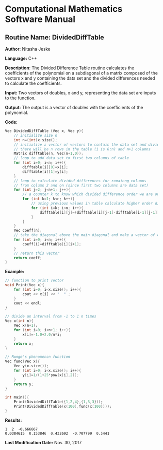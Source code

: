 # Computational Mathematics Software Manual

## **Routine Name:** DividedDiffTable

**Author:** Nitasha Jeske

**Language:** C++

**Description:** The Divided Difference Table routine calculates the coefficients of the polynomial on a subdiagonal of a matrix composed of the vectors x and y containing the data set and the divided differences needed to calculate the coefficients. 

**Input:**  Two vectors of doubles, x and y, representing the data set are inputs to the function.

**Output:**  The output is a vector of doubles with the coefficients of the polynomial.

**Code:**
```C++
Vec DividedDiffTable (Vec x, Vec y){
    // initialize size n
    int n=(int)x.size();
    // initialize a vector of vectors to contain the data set and divided differences
    // there will be n rows in the table (i is 0:n) and n+1 columns
    Matrix difftable(n, Vec(n+1,0));
    // loop to add data set to first two columns of table
    for (int i=0; i<n; i++){
        difftable[i][0]=x[i];
        difftable[i][1]=y[i];
    }
    // loop to calculate divided differences for remainng columns
    // from column 2 and on (since first two columns are data set)
    for (int j=2; j<n+1; j++){
        // a counter k to know which divided difference order we are on
        for (int k=1; k<n; k++){
            // using previous values in table calculate higher order divided differences
            for (int i=k; i<n; i++){
                difftable[i][j]=(difftable[i][j-1]-difftable[i-1][j-1])/(difftable[i][0]-difftable[i-k][0]);
            }
        }
    }
    Vec coeff(n);
    // take the diagonal above the main diagonal and make a vector of coefficients
    for (int i=0; i<n; i++){
        coeff[i]=difftable[i][i+1];
    }
    // return this vector
    return coeff;
}
```
**Example:**

```C++
// function to print vector
void Print(Vec x){
    for (int i=0; i<x.size(); i++){
        cout << x[i] << "  " ;
    }
    cout << endl;
}

// divide an interval from -1 to 1 n times
Vec x(int n){
    Vec x(n+1);
    for (int i=0; i<n+1; i++){
        x[i]=-1.0+2.0/n*i;
    }
    return x;
}

// Runge's phenomenon function
Vec func(Vec x){
    Vec y(x.size());
    for (int i=0; i<x.size(); i++){
        y[i]=1/(1+25*pow(x[i],2));
    }
    return y;
}

int main(){
    Print(DividedDiffTable({1,2,4},{1,3,3}));
    Print(DividedDiffTable(x(100),func(x(100))));
}
```

**Results:**  
```
1  2  -0.666667
0.0384615  0.153846  0.432692  -0.707799  0.5441 
```

**Last Modification Date:** Nov. 30, 2017
